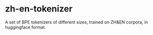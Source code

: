 # zh-en-tokenizer
A set of BPE tokenizers of different sizes, trained on ZH&amp;EN corpora, in huggingface format.
